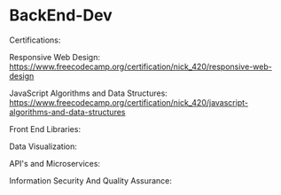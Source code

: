 # BackEnd-Dev
 
Certifications: 

Responsive Web Design: https://www.freecodecamp.org/certification/nick_420/responsive-web-design

JavaScript Algorithms and Data Structures: https://www.freecodecamp.org/certification/nick_420/javascript-algorithms-and-data-structures

Front End Libraries: 

Data Visualization: 

API's and Microservices:

Information Security And Quality Assurance: 
